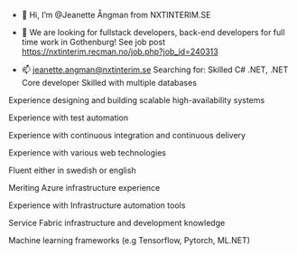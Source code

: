 - 👋 Hi, I’m @Jeanette Ångman from NXTINTERIM.SE
- 💞️ We are looking for fullstack developers, back-end developers for full time work in Gothenburg! See job post
https://nxtinterim.recman.no/job.php?job_id=240313

- 📫 jeanette.angman@nxtinterim.se
Searching for:
Skilled C# .NET, .NET Core developer
Skilled with multiple databases

Experience designing and building scalable high-availability systems

Experience with test automation

Experience with continuous integration and continuous delivery

Experience with various web technologies

Fluent either in swedish or english

Meriting
Azure infrastructure experience

Experience with Infrastructure automation tools

Service Fabric infrastructure and development knowledge

Machine learning frameworks (e.g Tensorflow, Pytorch, ML.NET)
<!---
JeanetteNXT/JeanetteNXT is a ✨ special ✨ repository because its `README.md` (this file) appears on your GitHub profile.
You can click the Preview link to take a look at your changes.
--->

